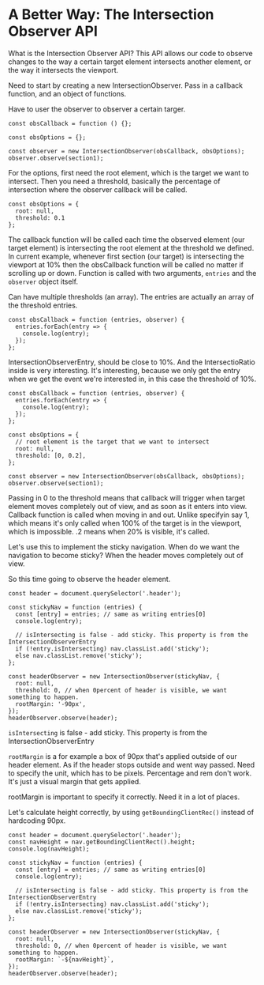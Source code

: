 # A Better Way: The Intersection Observer API

What is the Intersection Observer API? This API allows our code to observe changes to the way a certain target element intersects another element, or the way it intersects the viewport.

Need to start by creating a new IntersectionObserver. Pass in a callback function, and an object of functions.

Have to user the observer to observer a certain targer.

```
const obsCallback = function () {};

const obsOptions = {};

const observer = new IntersectionObserver(obsCallback, obsOptions);
observer.observe(section1);
```

For the options, first need the root element, which is the target we want to intersect.
Then you need a threshold, basically the percentage of intersection where the observer callback will be called.

```
const obsOptions = {
  root: null,
  threshold: 0.1
};
```

The callback function will be called each time the observed element (our target element) is intersecting the root element at the threshold we defined. In current example, whenever first section (our target) is intersecting the viewport at 10% then the obsCallback function will be called no matter if scrolling up or down. Function is called with two arguments, `entries` and the `observer` object itself.

Can have multiple thresholds (an array). The entries are actually an array of the threshold entries.

```
const obsCallback = function (entries, observer) {
  entries.forEach(entry => {
    console.log(entry);
  });
};
```

IntersectionObserverEntry, should be close to 10%. And the IntersectioRatio inside is very interesting. It's interesting, because we only get the entry when we get the event we're interested in, in this case the threshold of 10%.

```
const obsCallback = function (entries, observer) {
  entries.forEach(entry => {
    console.log(entry);
  });
};

const obsOptions = {
  // root element is the target that we want to intersect
  root: null,
  threshold: [0, 0.2],
};

const observer = new IntersectionObserver(obsCallback, obsOptions);
observer.observe(section1);
```

Passing in 0 to the threshold means that callback will trigger when target element moves completely out of view, and as soon as it enters into view. Callback function is called when moving in and out. Unlike specifyin say 1, which means it's only called when 100% of the target is in the viewport, which is impossible. .2 means when 20% is visible, it's called.

Let's use this to implement the sticky navigation. When do we want the navigation to become sticky? When the header moves completely out of view.

So this time going to observe the header element.

```
const header = document.querySelector('.header');

const stickyNav = function (entries) {
  const [entry] = entries; // same as writing entries[0]
  console.log(entry);

  // isIntersecting is false - add sticky. This property is from the IntersectionObserverEntry
  if (!entry.isIntersecting) nav.classList.add('sticky');
  else nav.classList.remove('sticky');
};

const headerObserver = new IntersectionObserver(stickyNav, {
  root: null,
  threshold: 0, // when 0percent of header is visible, we want something to happen.
  rootMargin: '-90px',
});
headerObserver.observe(header);
```

`isIntersecting` is false - add sticky. This property is from the IntersectionObserverEntry

`rootMargin` is a for example a box of 90px that's applied outside of our header element.
As if the header stops outside and went way passed. Need to specify the unit, which has to be pixels. Percentage and rem don't work. It's just a visual margin that gets applied.

rootMargin is important to specify it correctly. Need it in a lot of places.

Let's calculate height correctly, by using `getBoundingClientRec()` instead of hardcoding 90px.

```
const header = document.querySelector('.header');
const navHeight = nav.getBoundingClientRect().height;
console.log(navHeight);

const stickyNav = function (entries) {
  const [entry] = entries; // same as writing entries[0]
  console.log(entry);

  // isIntersecting is false - add sticky. This property is from the IntersectionObserverEntry
  if (!entry.isIntersecting) nav.classList.add('sticky');
  else nav.classList.remove('sticky');
};

const headerObserver = new IntersectionObserver(stickyNav, {
  root: null,
  threshold: 0, // when 0percent of header is visible, we want something to happen.
  rootMargin: `-${navHeight}`,
});
headerObserver.observe(header);
```

